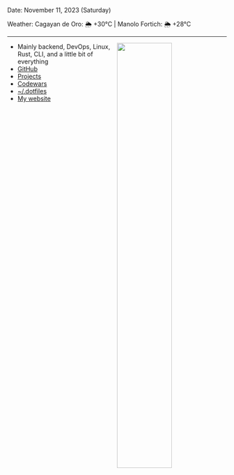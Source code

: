 Date: November 11, 2023 (Saturday)

Weather: Cagayan de Oro: 🌦   +30°C | Manolo Fortich: 🌦   +28°C

---

<img align="right" width="50%" src="https://github-readme-stats.vercel.app/api?username=egargo&count_private=true&show_icons=true&hide=issues&hide_border=true&theme=tokyonight" />

- Mainly backend, DevOps, Linux, Rust, CLI, and a little bit of everything
- [GitHub](https://github.com/egargo)
- [Projects](https://github.com/egargo?tab=repositories)
- [Codewars](https://www.codewars.com/users/egargo)
- [~/.dotfiles](https://github.com/egargo/dotfiles)
- [My website](https://egargo.xyz)
